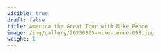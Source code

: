 ```yaml
---
visible: true
draft: false
title: America the Great Tour with Mike Pence
image: /img/gallery/20230805-mike-pence-098.jpg
weight: 1
---
```

